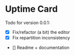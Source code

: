 # Uptime Card

Todo for version 0.0.1:

- [X] Fix/refactor (a bit) the editor
- [X] Fix repartition inconsistency
- [] Readme + documentation

